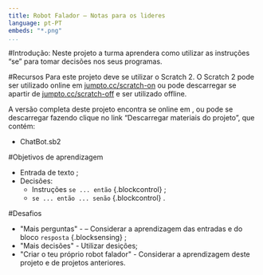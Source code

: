 ```yaml
---
title: Robot Falador — Notas para os lideres
language: pt-PT
embeds: "*.png"
...
```


#Introdução:
Neste projeto a turma aprendera como utilizar as instruções “se” para tomar decisões nos seus programas.

#Recursos
Para este projeto deve se utilizar o Scratch 2. O Scratch 2 pode ser utilizado online em         [jumpto.cc/scratch-on](http://jumpto.cc/scratch-on) ou pode descarregar se apartir de       [jumpto.cc/scratch-off](http://jumpto.cc/scratch-off) e ser utilizado offline.

A versão completa deste projeto encontra se online em <a href="http://scratch.mit.edu/projects/26762091/#editor"></a>, ou pode se descarregar fazendo clique no link “Descarregar materiais do projeto”, que contém:

+ ChatBot.sb2

#Objetivos de aprendizagem
+ Entrada de texto ;
+ Decisões:
	+ Instruções `se ... então` {.blockcontrol} ;
	+ `se ... então ... senão` {.blockcontrol} .

#Desafios
+ "Mais perguntas" - – Considerar a aprendizagem das entradas e do bloco `resposta` {.blocksensing} ;
+ "Mais decisões" - Utilizar desições;
+ "Criar o teu próprio robot falador" - Considerar a aprendizagem deste projeto e de projetos anteriores.
